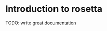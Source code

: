 # Introduction to rosetta

TODO: write [great documentation](http://jacobian.org/writing/what-to-write/)
